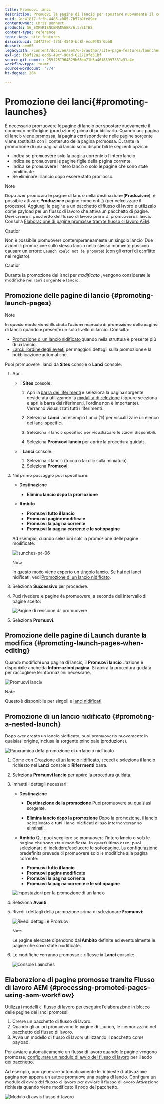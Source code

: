 ```yaml
---
title: Promuovi lanci
description: Promuovi le pagine di lancio per spostare nuovamente il contenuto nell’origine (produzione) prima della pubblicazione.
uuid: 2dc41817-fcfb-4485-a085-7b57b9fe89ec
contentOwner: Chris Bohnert
products: SG_EXPERIENCEMANAGER/6.5/SITES
content-type: reference
topic-tags: site-features
discoiquuid: 3d4737ef-f758-4540-bc8f-ecd9f05f6bb0
docset: aem65
legacypath: /content/docs/en/aem/6-0/author/site-page-features/launches
exl-id: f59f12a2-ecd6-49cf-90ad-621719fe51bf
source-git-commit: 259f257964829b65bb71b5a46583997581a91a4e
workflow-type: tm+mt
source-wordcount: '774'
ht-degree: 26%

---
```


# Promozione dei lanci{#promoting-launches}

È necessario promuovere le pagine di lancio per spostare nuovamente il contenuto nell’origine (produzione) prima di pubblicarlo. Quando una pagina di lancio viene promossa, la pagina corrispondente nelle pagine sorgente viene sostituita con il contenuto della pagina promossa. Durante la promozione di una pagina di lancio sono disponibili le seguenti opzioni:

* Indica se promuovere solo la pagina corrente o l’intero lancio.
* Indica se promuovere le pagine figlie della pagina corrente.
* Indica se promuovere l’intero lancio o solo le pagine che sono state modificate.
* Se eliminare il lancio dopo essere stato promosso.

>[!NOTE]
>
>Dopo aver promosso le pagine di lancio nella destinazione (**Produzione**), è possibile attivare **Produzione** pagine come entità (per velocizzare il processo). Aggiungi le pagine a un pacchetto di flusso di lavoro e utilizzalo come payload per un flusso di lavoro che attiva un pacchetto di pagine. Devi creare il pacchetto del flusso di lavoro prima di promuovere il lancio. Consulta [Elaborazione di pagine promosse tramite flusso di lavoro AEM](#processing-promoted-pages-using-aem-workflow).

>[!CAUTION]
>
>Non è possibile promuovere contemporaneamente un singolo lancio. Due azioni di promozione sullo stesso lancio nello stesso momento possono causare un errore: `Launch could not be promoted` (con gli errori di conflitto nel registro).

>[!CAUTION]
>
>Durante la promozione dei lanci per *modificato* , vengono considerate le modifiche nei rami sorgente e lancio.

## Promozione delle pagine di lancio {#promoting-launch-pages}

>[!NOTE]
>
>In questo modo viene illustrata l’azione manuale di promozione delle pagine di lancio quando è presente un solo livello di lancio. Consulta:
>
>* [Promozione di un lancio nidificato](#promoting-a-nested-launch) quando nella struttura è presente più di un lancio.
>* [Lanci: l’ordine degli eventi](/help/sites-authoring/launches.md#launches-the-order-of-events) per maggiori dettagli sulla promozione e la pubblicazione automatiche.
>

Puoi promuovere i lanci da **Sites** console o **Lanci** console:

1. Apri:

   * il **Sites** console:

      1. Apri la [barra dei riferimenti](/help/sites-authoring/author-environment-tools.md#showingpagereferences) e seleziona la pagina sorgente desiderata utilizzando la [modalità di selezione](/help/sites-authoring/basic-handling.md) (oppure seleziona e apri la barra dei riferimenti, l’ordine non è importante). Verranno visualizzati tutti i riferimenti.

      1. Seleziona **Lanci** (ad esempio Lanci (1)) per visualizzare un elenco dei lanci specifici.
      1. Seleziona il lancio specifico per visualizzare le azioni disponibili.
      1. Seleziona **Promuovi lancio** per aprire la procedura guidata.

   * il **Lanci** console:

      1. Seleziona il lancio (tocca o fai clic sulla miniatura).
      1. Seleziona **Promuovi**.

1. Nel primo passaggio puoi specificare:

   * **Destinazione**

      * **Elimina lancio dopo la promozione**

   * **Ambito**

      * **Promuovi tutto il lancio**
      * **Promuovi pagine modificate**
      * **Promuovi la pagina corrente**
      * **Promuovi la pagina corrente e le sottopagine**

   Ad esempio, quando selezioni solo la promozione delle pagine modificate:

   ![launches-pd-06](assets/launches-pd-06.png)

   >[!NOTE]
   >
   >In questo modo viene coperto un singolo lancio. Se hai dei lanci nidificati, vedi [Promozione di un lancio nidificato](#promoting-a-nested-launch).

1. Seleziona **Successivo** per procedere.
1. Puoi rivedere le pagine da promuovere, a seconda dell’intervallo di pagine scelto:

   ![Pagine di revisione da promuovere](assets/chlimage_1-102.png)

1. Seleziona **Promuovi**.

## Promozione delle pagine di Launch durante la modifica {#promoting-launch-pages-when-editing}

Quando modifichi una pagina di lancio, il **Promuovi lancio** L&#39;azione è disponibile anche da **Informazioni pagina**. Si aprirà la procedura guidata per raccogliere le informazioni necessarie.

![Promuovi lancio](assets/chlimage_1-103.png)

>[!NOTE]
>
>Questo è disponibile per singoli e [lanci nidificati](#promoting-a-nested-launch).

## Promozione di un lancio nidificato {#promoting-a-nested-launch}

Dopo aver creato un lancio nidificato, puoi promuoverlo nuovamente in qualsiasi origine, inclusa la sorgente principale (produzione).

![Panoramica della promozione di un lancio nidificato](assets/chlimage_1-104.png)

1. Come con [Creazione di un lancio nidificato](#creatinganestedlaunchlaunchwithinalaunch), accedi e seleziona il lancio richiesto nel **Lanci** console o **Riferimenti** barra.
1. Seleziona **Promuovi lancio** per aprire la procedura guidata.

1. Immetti i dettagli necessari:

   * **Destinazione**

      * **Destinazione della promozione**
Puoi promuovere su qualsiasi sorgente.

      * **Elimina lancio dopo la promozione**
Dopo la promozione, il lancio selezionato e tutti i lanci nidificati al suo interno verranno eliminati.

   * **Ambito**
Qui puoi scegliere se promuovere l’intero lancio o solo le pagine che sono state modificate. In quest’ultimo caso, puoi selezionare di includere/escludere le sottopagine. La configurazione predefinita prevede di promuovere solo le modifiche alla pagina corrente:

      * **Promuovi tutto il lancio**
      * **Promuovi pagine modificate**
      * **Promuovi la pagina corrente**
      * **Promuovi la pagina corrente e le sottopagine**

   ![Impostazioni per la promozione di un lancio](assets/chlimage_1-105.png)

1. Seleziona **Avanti**.
1. Rivedi i dettagli della promozione prima di selezionare **Promuovi**:

   ![Rivedi dettagli e Promuovi](assets/chlimage_1-106.png)

   >[!NOTE]
   >
   >Le pagine elencate dipendono dal **Ambito** definite ed eventualmente le pagine che sono state modificate.

1. Le modifiche verranno promosse e riflesse in **Lanci** console:

   ![Console Launches](assets/chlimage_1-107.png)

## Elaborazione di pagine promosse tramite Flusso di lavoro AEM {#processing-promoted-pages-using-aem-workflow}

Utilizza i modelli di flusso di lavoro per eseguire l’elaborazione in blocco delle pagine dei lanci promossi:

1. Creare un pacchetto di flusso di lavoro.
1. Quando gli autori promuovono le pagine di Launch, le memorizzano nel pacchetto del flusso di lavoro.
1. Avvia un modello di flusso di lavoro utilizzando il pacchetto come payload.

Per avviare automaticamente un flusso di lavoro quando le pagine vengono promosse, [configurare un modulo di avvio del flusso di lavoro](/help/sites-administering/workflows-starting.md#workflows-launchers) per il nodo del pacchetto.

Ad esempio, puoi generare automaticamente le richieste di attivazione pagina non appena un autore promuove una pagina di lancio. Configura un modulo di avvio del flusso di lavoro per avviare il flusso di lavoro Attivazione richiesta quando viene modificato il nodo del pacchetto.

![Modulo di avvio flusso di lavoro](assets/chlimage_1-108.png)
